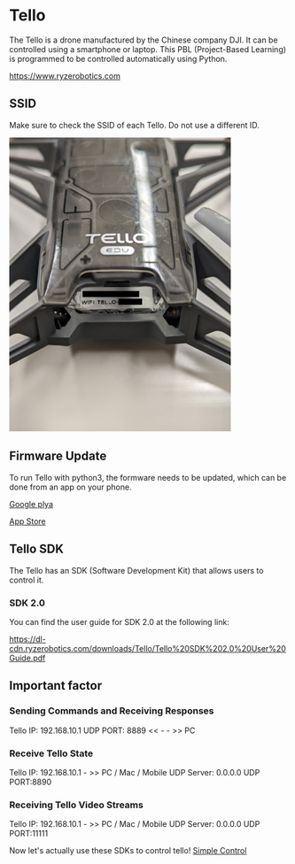 # Tello
The Tello is a drone manufactured by the Chinese company DJI. It can be controlled using a smartphone or laptop. This PBL (Project-Based Learning) is programmed to be controlled automatically using Python.

https://www.ryzerobotics.com

## SSID
Make sure to check the SSID of each Tello. Do not use a different ID.



<img width="400" src="tello/tello.jpg">

## Firmware Update
To run Tello with python3, the formware needs to be updated, which can be done from an app on your phone.

[Google plya](https://play.google.com/store/apps/details?id=com.ryzerobotics.tello&hl=ja-JP)

[App Store](https://apps.apple.com/jp/app/tello/id1330559633)

## Tello SDK
The Tello has an SDK (Software Development Kit) that allows users to control it.




### SDK 2.0
You can find the user guide for SDK 2.0 at the following link:

https://dl-cdn.ryzerobotics.com/downloads/Tello/Tello%20SDK%202.0%20User%20Guide.pdf

## Important factor

### Sending Commands and Receiving Responses
Tello IP: 192.168.10.1 UDP PORT: 8889 << - - >> PC 

### Receive Tello State
Tello IP: 192.168.10.1 - >> PC / Mac / Mobile UDP Server: 0.0.0.0 UDP PORT:8890

### Receiving Tello Video Streams
Tello IP: 192.168.10.1 - >> PC / Mac / Mobile UDP Server: 0.0.0.0 UDP PORT:11111

Now let's actually use these SDKs to control tello!
[Simple Control](https://github.com/oit-ipbl/robots/blob/main/tello/simple_control.md)
